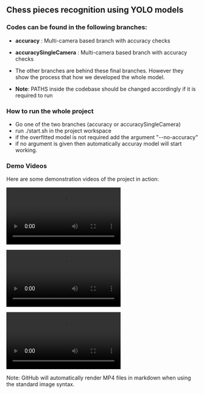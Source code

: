 ## Chess pieces recognition using YOLO models

### Codes can be found in the following branches:
- **accuracy** : Multi-camera based branch with accuracy checks 
- **accuracySingleCamera** : Multi-camera based branch with accuracy checks 

- The other branches are behind these final branches. However they show the process that how we developed the whole model.

- **Note**: PATHS inside the codebase should be changed accordingly if it is required to run

### How to run the whole project
- Go one of the two branches (accuracy or accuracySingleCamera)
- run ./start.sh in the project workspace
- if the overfitted model is not required add the argument "--no-accuracy"
- if no argument is given then automatically accuray model will start working.


### Demo Videos
Here are some demonstration videos of the project in action:


![Multi Camera YOLOv8 medium model segmentation based tracking](multiMediumNoAcc.mp4)

![Single Camera YOLOv8 medium model segmentation based tracking without ground-truth video](singleMediumNoACC.mp4)

![Single Camera YOLOv8 medium model segmentation based tracking with ground-truth video](singleMediumNoACC.mp4)

Note: GitHub will automatically render MP4 files in markdown when using the standard image syntax.
